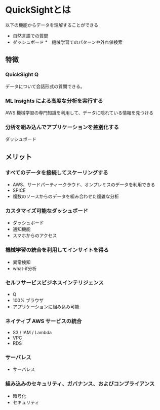 # QuickSightとは

以下の機能からデータを理解することができる
* 自然言語での質問
* ダッシュボード
*　機械学習でのパターンや外れ値検索

## 特徴

### QuickSight Q
データについて会話形式の質問できる。

### ML Insights による高度な分析を実行する
AWS 機械学習の専門知識を利用して、データに隠れている情報を見つける

### 分析を組み込んでアプリケーションを差別化する
ダッシュボード

## メリット

### すべてのデータを接続してスケーリングする
* AWS、サードパーティークラウド、オンプレミスのデータを利用できる
* SPICE
* 複数のソースからのデータを組み合わせた複雑な分析

### カスタマイズ可能なダッシュボード
* ダッシュボード
* 通知機能
* スマホからのアクセス

### 機械学習の統合を利用してインサイトを得る
* 異常検知
* what-if分析

### セルフサービスビジネスインテリジェンス
* Q
* 100% ブラウザ
* アプリケーションに組み込み可能

### ネイティブ AWS サービスの統合
* S3 / IAM / Lambda
* VPC 
* RDS

### サーバレス
* サーバレス

### 組み込みのセキュリティ、ガバナンス、およびコンプライアンス
* 暗号化
* セキュリティ




